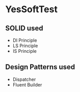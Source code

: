 # YesSoftTest

## SOLID used
<ul>
 <li>DI Principle</li>
 <li>LS Principle</li>
 <li>IS Principle</li>
</ul>

## Design Patterns used

<ul>
  <li>Dispatcher</li>
  <li>Fluent Builder</li>
</ul>
